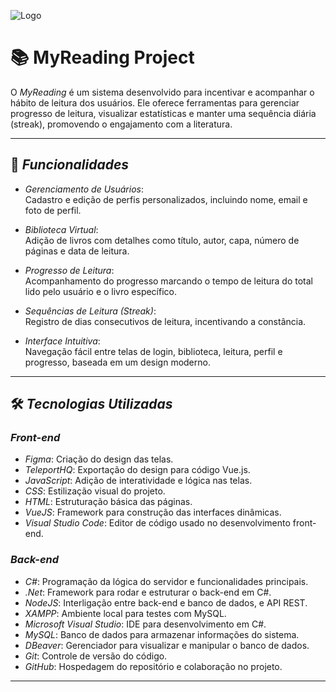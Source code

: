 ![Logo](https://github.com/user-attachments/assets/40a3a486-c010-4a01-a3b3-1f5d39cc497d)



# 📚 MyReading Project

O *MyReading* é um sistema desenvolvido para incentivar e acompanhar o hábito de leitura dos usuários. Ele oferece ferramentas para gerenciar progresso de leitura, visualizar estatísticas e manter uma sequência diária (streak), promovendo o engajamento com a literatura.  

---

## 🚀 *Funcionalidades*  

- *Gerenciamento de Usuários*:  
  Cadastro e edição de perfis personalizados, incluindo nome, email e foto de perfil.  

- *Biblioteca Virtual*:  
  Adição de livros com detalhes como título, autor, capa, número de páginas e data de leitura.  

- *Progresso de Leitura*:  
  Acompanhamento do progresso marcando o tempo de leitura do total lido pelo usuário e o livro específico.  

- *Sequências de Leitura (Streak)*:  
  Registro de dias consecutivos de leitura, incentivando a constância.  

- *Interface Intuitiva*:  
  Navegação fácil entre telas de login, biblioteca, leitura, perfil e progresso, baseada em um design moderno.  

---

## 🛠 *Tecnologias Utilizadas*  

### *Front-end*  
- *Figma*: Criação do design das telas.  
- *TeleportHQ*: Exportação do design para código Vue.js.  
- *JavaScript*: Adição de interatividade e lógica nas telas.  
- *CSS*: Estilização visual do projeto.  
- *HTML*: Estruturação básica das páginas.  
- *VueJS*: Framework para construção das interfaces dinâmicas.  
- *Visual Studio Code*: Editor de código usado no desenvolvimento front-end.  

### *Back-end*  
- *C#*: Programação da lógica do servidor e funcionalidades principais.  
- *.Net*: Framework para rodar e estruturar o back-end em C#.  
- *NodeJS*: Interligação entre back-end e banco de dados, e API REST.  
- *XAMPP*: Ambiente local para testes com MySQL.  
- *Microsoft Visual Studio*: IDE para desenvolvimento em C#.  
- *MySQL*: Banco de dados para armazenar informações do sistema.  
- *DBeaver*: Gerenciador para visualizar e manipular o banco de dados.  
- *Git*: Controle de versão do código.  
- *GitHub*: Hospedagem do repositório e colaboração no projeto. 
---
